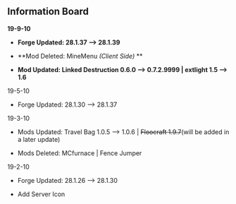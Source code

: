 ## Information Board

**19-9-10**

* **Forge Updated: 28.1.37 --> 28.1.39**

* **Mod Deleted: MineMenu *(Client Side)* **

* **Mod Updated: Linked Destruction 0.6.0 --> 0.7.2.9999 | extlight 1.5 --> 1.6**

19-5-10

* Forge Updated: 28.1.30 --> 28.1.37

19-3-10

* Mods Updated: Travel Bag 1.0.5 --> 1.0.6 | ~~Floocraft 1.9.7~~(will be added in a later update)

* Mods Deleted: MCfurnace | Fence Jumper
  
19-2-10 

* Forge Updated: 28.1.26 --> 28.1.30

* Add Server Icon
